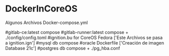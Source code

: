# DockerInCoreOS

Algunos Archivos Docker-compose.yml

#gitlab-ce:latest compose
#gitlab-runner:latest compose + ./config/config.toml
#ignition.bu for CoreOS Fedora ['Este Archivos se pasa a ignition.ign']
#mysql db compose 
#oracle Dockerfile ['Creación de imagen Database 21c']
#postgres db compose + ./pg_hba.conf
